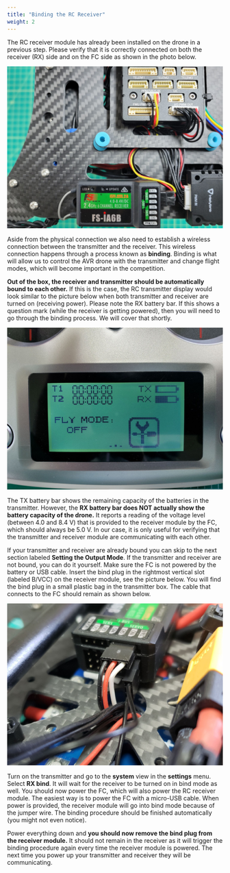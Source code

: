 ```yaml
---
title: "Binding the RC Receiver"
weight: 2
---
```


The RC receiver module has already been installed on the drone in a previous step.
Please verify that it is correctly connected on both the receiver (RX) side and on
the FC side as shown in the photo below.

![](rx_fc_connection.jpg)

Aside from the physical connection we also need to establish a wireless connection
between the transmitter and the receiver. This wireless connection happens through a
process known as **binding**. Binding is what will allow us to control the AVR drone
with the transmitter and change flight modes, which will become important in
the competition.

**Out of the box, the receiver and transmitter should be automatically bound
to each other.** If this is the case, the RC transmitter display would look
similar to the picture below when both transmitter and receiver are turned on
(receiving power). Please note the RX battery bar.
If this shows a question mark (while the receiver is getting powered),
then you will need to go through the binding process. We will cover that shortly.

![TX main screen showing RX connected](tx_rx_signal.jpg)

The TX battery bar shows the remaining capacity of the batteries in the transmitter.
However, the **RX battery bar does NOT actually show the battery
capacity of the drone.** It reports a reading of the voltage level
(between 4.0 and 8.4 V) that is provided to
the receiver module by the FC, which should always be 5.0 V. In our case, it is only
useful for verifying that the transmitter and receiver module are
communicating with each other.

If your transmitter and receiver are already bound you can skip to the next
section labeled **Setting the Output Mode**. If the transmitter and receiver
are not bound, you can do it yourself. Make sure the FC is not powered by the
battery or USB cable. Insert the bind plug in the rightmost vertical slot
(labeled B/VCC) on the receiver module, see the picture below. You will find
the bind plug in a small plastic bag in the transmitter box. The cable that
connects to the FC should remain as shown below.

![Receiver with cable going to FC (black/red/white) and bind plug in B/VCC slot](bind_plug.jpg)

Turn on the transmitter and go to the **system** view in the **settings** menu.
Select **RX bind**. It will wait for the receiver to be turned on in bind mode as well.
You should now power the FC, which will also power the RC receiver module.
The easiest way is to power the FC with a micro-USB cable. When power is provided,
the receiver module will go into bind mode because of the jumper wire.
The binding procedure should be finished automatically (you might not even notice).

Power everything down and **you should now remove the bind plug
from the receiver module.** It should not remain in the receiver as it will
trigger the binding procedure again every time the receiver module is powered.
The next time you power up your transmitter and receiver they will be communicating.

